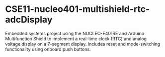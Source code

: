 # CSE11-nucleo401-multishield-rtc-adcDisplay
Embedded systems project using the NUCLEO-F401RE and Arduino Multifunction Shield to implement a real-time clock (RTC) and analog voltage display on a 7-segment display. Includes reset and mode-switching functionality using onboard push buttons.
